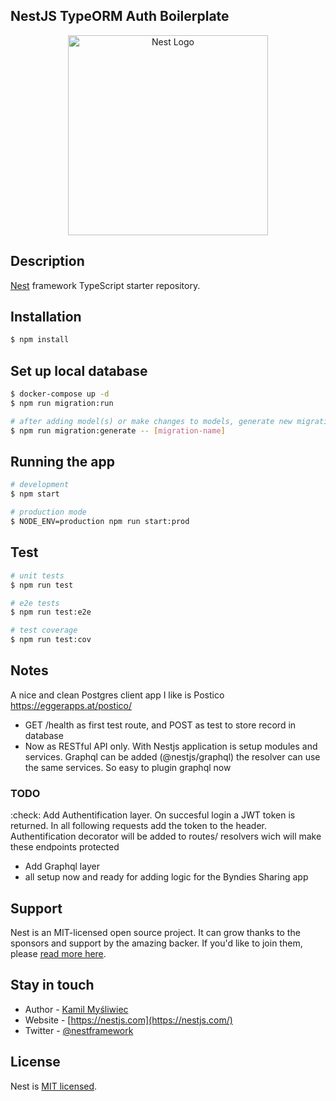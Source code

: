 ## NestJS TypeORM Auth Boilerplate

<p align="center">
  <a href="http://nestjs.com/" target="blank"><img src="https://nestjs.com/img/logo_text.svg" width="320" alt="Nest Logo" /></a>
</p>

[circleci-image]: https://img.shields.io/circleci/build/github/nestjs/nest/master?token=abc123def456
[circleci-url]: https://circleci.com/gh/nestjs/nest

## Description

[Nest](https://github.com/nestjs/nest) framework TypeScript starter repository.

## Installation

```bash
$ npm install
```

## Set up local database

```bash
$ docker-compose up -d
$ npm run migration:run

# after adding model(s) or make changes to models, generate new migration:
$ npm run migration:generate -- [migration-name]
```

## Running the app

```bash
# development
$ npm start

# production mode
$ NODE_ENV=production npm run start:prod
```

## Test

```bash
# unit tests
$ npm run test

# e2e tests
$ npm run test:e2e

# test coverage
$ npm run test:cov
```

## Notes

A nice and clean Postgres client app I like is Postico
https://eggerapps.at/postico/

- GET /health as first test route, and POST as test to store record in database
- Now as RESTful API only. With Nestjs application is setup modules and services. Graphql can be added (@nestjs/graphql) the resolver can use the same services. So easy to plugin graphql now

### TODO

:check: Add Authentification layer. On succesful login a JWT token is returned. In all following requests add the token to the header. Authentification decorator will be added to routes/ resolvers wich will make these endpoints protected

- Add Graphql layer
- all setup now and ready for adding logic for the Byndies Sharing app

## Support

Nest is an MIT-licensed open source project. It can grow thanks to the sponsors and support by the amazing backer. If you'd like to join them, please [read more here](https://docs.nestjs.com/support).

## Stay in touch

- Author - [Kamil Myśliwiec](https://kamilmysliwiec.com)
- Website - [https://nestjs.com](https://nestjs.com/)
- Twitter - [@nestframework](https://twitter.com/nestframework)

## License

Nest is [MIT licensed](LICENSE).
